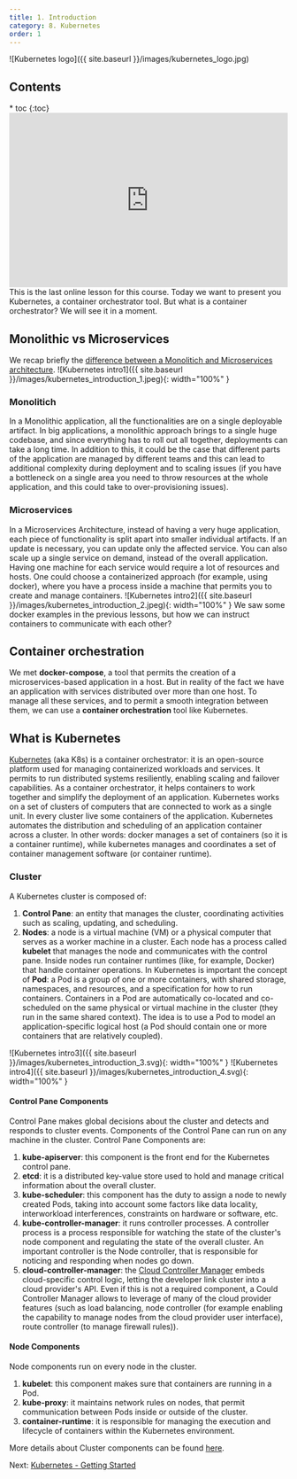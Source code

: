 ```yaml
---
title: 1. Introduction
category: 8. Kubernetes
order: 1
---
```


![Kubernetes logo]({{ site.baseurl }}/images/kubernetes_logo.jpg)
<h2>Contents</h2>
* toc
{:toc}
<iframe width="100%" height="315" src="https://www.youtube.com/embed/rvQrLTkgYy0?si=Xw47G3LTEv5VRu6I" title="YouTube video player" frameborder="0" allow="accelerometer; autoplay; clipboard-write; encrypted-media; gyroscope; picture-in-picture; web-share" allowfullscreen></iframe>
This is the last online lesson for this course. Today we want to present you Kubernetes, a container orchestrator tool. But what is a container orchestrator? We will see it in a moment.

## Monolithic vs Microservices
We recap briefly the <a target="_blank" rel="noopener noreferrer" href="https://www.atlassian.com/microservices/microservices-architecture/microservices-vs-monolith#:~:text=A%20monolithic%20application%20is%20built,on%20a%20number%20of%20factors.">difference between a Monolitich and Microservices architecture</a>.
![Kubernetes intro1]({{ site.baseurl }}/images/kubernetes_introduction_1.jpeg){: width="100%" }
### Monolitich
In a Monolithic application, all the functionalities are on a single deployable artifact. In big applications, a monolithic approach brings to a single huge codebase, and since everything has to roll out all together, deployments can take a long time. In addition to this, it could be the case that different parts of the application are managed by different teams and this can lead to additional complexity during deployment and to scaling issues (if you have a bottleneck on a single area you need to throw resources at the whole application, and this could take to over-provisioning issues).
### Microservices
In a Microservices Architecture, instead of having a very huge application, each piece of functionality is split apart into smaller individual artifacts. If an update is necessary, you can update only the affected service. You can also scale up a single service on demand, instead of the overall application.  
Having one machine for each service would require a lot of resources and hosts. One could choose a containerized approach (for example, using docker), where you have a process inside a machine that permits you to create and manage containers.
![Kubernetes intro2]({{ site.baseurl }}/images/kubernetes_introduction_2.jpeg){: width="100%" }
We saw some docker examples in the previous lessons, but how we can instruct containers to communicate with each other?
## Container orchestration
We met **docker-compose**, a tool that permits the creation of a microservices-based application in a host.  But in reality of the fact we have an application with services distributed over more than one host. To manage all these services, and to permit a smooth integration between them, we can use a **container orchestration** tool like Kubernetes.
## What is Kubernetes
<a target="_blank" rel="noopener noreferrer" href="https://kubernetes.io/">Kubernetes</a> (aka K8s) is a container orchestrator: it is an open-source platform used for managing containerized workloads and services. It permits to run distributed systems resiliently, enabling scaling and failover capabilities. As a container orchestrator, it helps containers to work together and simplify the deployment of an application.
Kubernetes works on a set of clusters of computers that are connected to work as a single unit.
In every cluster live some containers of the application. Kubernetes automates the distribution and scheduling of an application container across a cluster.
In other words: docker manages a set of containers (so it is a container runtime), while kubernetes manages and coordinates a set of container management software (or container runtime).
### Cluster
A Kubernetes cluster is composed of:
1. **Control Pane**: an entity that manages the cluster, coordinating activities such as scaling, updating, and scheduling.
2. **Nodes**: a node is a virtual machine (VM) or a physical computer that serves as a worker machine in a cluster. Each node has a process called **kubelet** that manages the node and communicates with the control pane. Inside nodes run container runtimes (like, for example, Docker) that handle container operations. 
In Kubernetes is important the concept of **Pod**: a Pod is a group of one or more containers, with shared storage, namespaces, and resources, and a specification for how to run containers. Containers in a Pod are automatically co-located and co-scheduled on the same physical or virtual machine in the cluster (they run in the same shared context). The idea is to use a Pod to model an application-specific logical host (a Pod should contain one or more containers that are relatively coupled). 

![Kubernetes intro3]({{ site.baseurl }}/images/kubernetes_introduction_3.svg){: width="100%" }
![Kubernetes intro4]({{ site.baseurl }}/images/kubernetes_introduction_4.svg){: width="100%" }

#### Control Pane Components
Control Pane makes global decisions about the cluster and detects and responds to cluster events. Components of the Control Pane can run on any machine in the cluster. Control Pane Components are:
1. **kube-apiserver**: this component is the front end for the Kubernetes control pane. 
2. **etcd**: it is a distributed key-value store used to hold and manage critical information about the overall cluster.
3. **kube-scheduler**: this component has the duty to assign a node to newly created Pods, taking into account some factors like data locality, interworkload interferences, constraints on hardware or software, etc.
4. **kube-controller-manager**: it runs controller processes. A controller process is a process responsible for watching the state of the cluster's node component and regulating the state of the overall cluster. An important controller is the Node controller, that is responsible for noticing and responding when nodes go down.
5. **cloud-controller-manager**: the <a target="_blank" rel="noopener noreferrer" href="https://kubernetes.io/docs/concepts/architecture/cloud-controller/">Cloud Controller Manager</a> embeds cloud-specific control logic, letting the developer link cluster into a cloud provider's API. Even if this is not a required component, a Could Controller Manager allows to leverage of many of the cloud provider features (such as load balancing, node controller (for example enabling the capability to manage nodes from the cloud provider user interface), route controller (to manage firewall rules)).

#### Node Components
Node components run on every node in the cluster.
1. **kubelet**: this component makes sure that containers are running in a Pod.
2. **kube-proxy**: it maintains network rules on nodes, that permit communication between Pods inside or outside of the cluster.
3. **container-runtime**: it is responsible for managing the execution and lifecycle of containers within the Kubernetes environment.

More details about Cluster components can be found <a target="_blank" rel="noopener noreferrer" href="https://kubernetes.io/docs/concepts/overview/components/">here</a>.

<div>
Next: <a href="/SoftwareArchitecture/kubernetes/getting-started">Kubernetes - Getting Started</a>
</div>